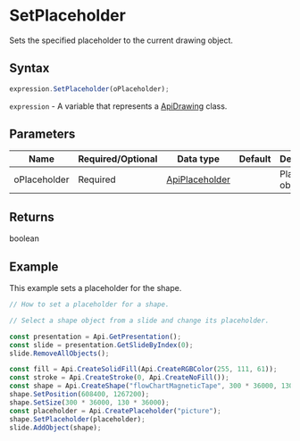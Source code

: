 # SetPlaceholder

Sets the specified placeholder to the current drawing object.

## Syntax

```javascript
expression.SetPlaceholder(oPlaceholder);
```

`expression` - A variable that represents a [ApiDrawing](../ApiDrawing.md) class.

## Parameters

| **Name** | **Required/Optional** | **Data type** | **Default** | **Description** |
| ------------- | ------------- | ------------- | ------------- | ------------- |
| oPlaceholder | Required | [ApiPlaceholder](../../ApiPlaceholder/ApiPlaceholder.md) |  | Placeholder object. |

## Returns

boolean

## Example

This example sets a placeholder for the shape.

```javascript editor-pptx
// How to set a placeholder for a shape.

// Select a shape object from a slide and change its placeholder.

const presentation = Api.GetPresentation();
const slide = presentation.GetSlideByIndex(0);
slide.RemoveAllObjects();

const fill = Api.CreateSolidFill(Api.CreateRGBColor(255, 111, 61));
const stroke = Api.CreateStroke(0, Api.CreateNoFill());
const shape = Api.CreateShape("flowChartMagneticTape", 300 * 36000, 130 * 36000, fill, stroke);
shape.SetPosition(608400, 1267200);
shape.SetSize(300 * 36000, 130 * 36000);
const placeholder = Api.CreatePlaceholder("picture");
shape.SetPlaceholder(placeholder);
slide.AddObject(shape);

```
